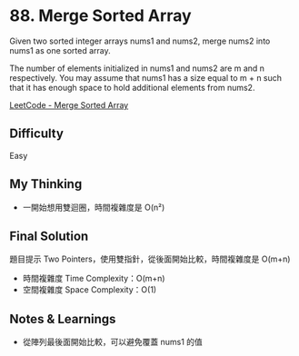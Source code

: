 # 88. Merge Sorted Array

Given two sorted integer arrays nums1 and nums2, merge nums2 into nums1 as one sorted array.

The number of elements initialized in nums1 and nums2 are m and n respectively. You may assume that nums1 has a size equal to m + n such that it has enough space to hold additional elements from nums2.

[LeetCode - Merge Sorted Array](https://leetcode.com/problems/merge-sorted-array/description/?envType=problem-list-v2&envId=array)

## Difficulty

Easy

## My Thinking

- 一開始想用雙迴圈，時間複雜度是 O(n²)

## Final Solution

題目提示 Two Pointers，使用雙指針，從後面開始比較，時間複雜度是 O(m+n)

- 時間複雜度 Time Complexity：O(m+n)
- 空間複雜度 Space Complexity：O(1)

## Notes & Learnings

- 從陣列最後面開始比較，可以避免覆蓋 nums1 的值
